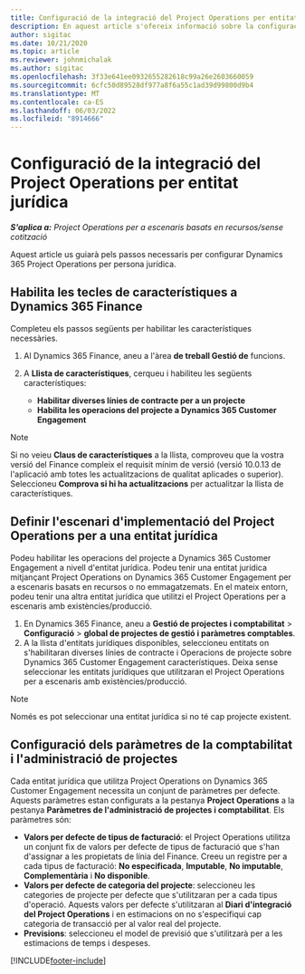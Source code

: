 ```yaml
---
title: Configuració de la integració del Project Operations per entitat jurídica
description: En aquest article s'ofereix informació sobre la configuració de la integració per persona jurídica a Project Operations.
author: sigitac
ms.date: 10/21/2020
ms.topic: article
ms.reviewer: johnmichalak
ms.author: sigitac
ms.openlocfilehash: 3f33e641ee0932655282618c99a26e2603660059
ms.sourcegitcommit: 6cfc50d89528df977a8f6a55c1ad39d99800d9b4
ms.translationtype: MT
ms.contentlocale: ca-ES
ms.lasthandoff: 06/03/2022
ms.locfileid: "8914666"
---
```

# <a name="configure-project-operations-integration-per-legal-entity"></a>Configuració de la integració del Project Operations per entitat jurídica 

_**S'aplica a:** Project Operations per a escenaris basats en recursos/sense cotització_

Aquest article us guiarà pels passos necessaris per configurar Dynamics 365 Project Operations per persona jurídica.

## <a name="enable-feature-keys-in-dynamics-365-finance"></a>Habilita les tecles de característiques a Dynamics 365 Finance

Completeu els passos següents per habilitar les característiques necessàries.

1. Al Dynamics 365 Finance, aneu a l'àrea **de treball Gestió de** funcions.
2. A **Llista de característiques**, cerqueu i habiliteu les següents característiques:
  
    - **Habilitar diverses línies de contracte per a un projecte**
    - **Habilita les operacions del projecte a Dynamics 365 Customer Engagement**

> [!NOTE]
> Si no veieu **Claus de característiques** a la llista, comproveu que la vostra versió del Finance compleix el requisit mínim de versió (versió 10.0.13 de l'aplicació amb totes les actualitzacions de qualitat aplicades o superior). Seleccioneu **Comprova si hi ha actualitzacions** per actualitzar la llista de característiques.

## <a name="define-the-project-operations-deployment-scenario-for-a-legal-entity"></a>Definir l'escenari d'implementació del Project Operations per a una entitat jurídica

Podeu habilitar les operacions del projecte a Dynamics 365 Customer Engagement a nivell d'entitat jurídica. Podeu tenir una entitat jurídica mitjançant Project Operations on Dynamics 365 Customer Engagement per a escenaris basats en recursos o no emmagatzemats. En el mateix entorn, podeu tenir una altra entitat jurídica que utilitzi el Project Operations per a escenaris amb existències/producció.

1. En Dynamics 365 Finance, aneu a **Gestió de projectes i comptabilitat** > **Configuració** > **global de projectes de gestió i paràmetres comptables**.
2. A la llista d'entitats jurídiques disponibles, seleccioneu entitats on s'habilitaran diverses línies de contracte i Operacions de projecte sobre Dynamics 365 Customer Engagement característiques. Deixa sense seleccionar les entitats jurídiques que utilitzaran el Project Operations per a escenaris amb existències/producció.

> [!NOTE]
> Només es pot seleccionar una entitat jurídica si no té cap projecte existent.

## <a name="configure-project-management-and-accounting-parameters"></a>Configuració dels paràmetres de la comptabilitat i l'administració de projectes

Cada entitat jurídica que utilitza Project Operations on Dynamics 365 Customer Engagement necessita un conjunt de paràmetres per defecte. Aquests paràmetres estan configurats a la pestanya **Project Operations** a la pestanya **Paràmetres de l'administració de projectes i comptabilitat**. Els paràmetres són:

  - **Valors per defecte de tipus de facturació**: el Project Operations utilitza un conjunt fix de valors per defecte de tipus de facturació que s'han d'assignar a les propietats de línia del Finance. Creeu un registre per a cada tipus de facturació: **No especificada**, **Imputable**, **No imputable**, **Complementària** i **No disponible**.
  - **Valors per defecte de categoria del projecte**: seleccioneu les categories de projecte per defecte que s'utilitzaran per a cada tipus d'operació. Aquests valors per defecte s'utilitzaran al **Diari d'integració del Project Operations** i en estimacions on no s'especifiqui cap categoria de transacció per al valor real del projecte.
  - **Previsions**: seleccioneu el model de previsió que s'utilitzarà per a les estimacions de temps i despeses.


[!INCLUDE[footer-include](../includes/footer-banner.md)]